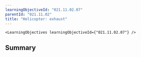 ```yaml
---
learningObjectiveId: "021.11.02.07"
parentId: "021.11.02"
title: "Helicopter: exhaust"
---
```


```tsx eval
<LearningObjectives learningObjectiveId={"021.11.02.07"} />
```

## Summary
